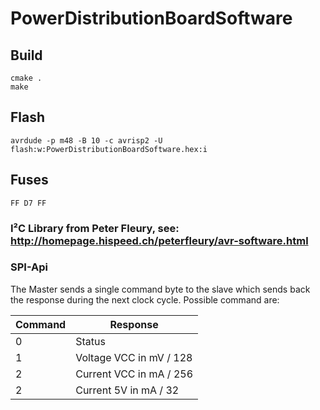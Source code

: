 # PowerDistributionBoardSoftware
## Build
```
cmake .
make
```

## Flash
```
avrdude -p m48 -B 10 -c avrisp2 -U flash:w:PowerDistributionBoardSoftware.hex:i
```

## Fuses
```
FF D7 FF
```
### I²C Library from Peter Fleury, see: http://homepage.hispeed.ch/peterfleury/avr-software.html

### SPI-Api
The Master sends a single command byte to the slave which sends back the response during the next clock cycle.
Possible command are:

| Command | Response |
| --- | --- |
| 0 | Status |
| 1 | Voltage VCC in mV / 128 |
| 2 | Current VCC in mA / 256 |
| 2 | Current 5V in mA / 32 |
